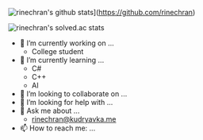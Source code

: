 

![rinechran's github stats](https://github-readme-stats.vercel.app/api?username=rinechran&show_icons=true&hide_border=true)](https://github.com/rinechran)


![rinechran's solved.ac stats](https://github-readme-solvedac.hyp3rflow.vercel.app/api/?handle=rinechran)


- 🔭 I’m currently working on ...
  - College student
- 🌱 I’m currently learning ...
  - C#
  - C++
  - AI
- 👯 I’m looking to collaborate on ...
- 🤔 I’m looking for help with ...
- 💬 Ask me about ...
  - rinechran@kudryavka.me
- 📫 How to reach me: ...
